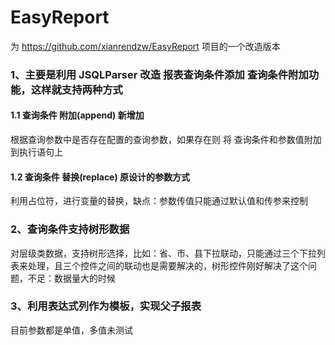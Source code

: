 EasyReport
==========

为 https://github.com/xianrendzw/EasyReport 项目的一个改造版本

### 1、主要是利用 JSQLParser 改造 报表查询条件添加 查询条件附加功能，这样就支持两种方式
#### 1.1 查询条件 附加(append) 新增加
根据查询参数中是否存在配置的查询参数，如果存在则 将 查询条件和参数值附加到执行语句上
#### 1.2 查询条件 替换(replace) 原设计的参数方式
 利用占位符，进行变量的替换，缺点：参数传值只能通过默认值和传参来控制
### 2、查询条件支持树形数据
对层级类数据，支持树形选择，比如：省、市、县下拉联动，只能通过三个下拉列表来处理，且三个控件之间的联动也是需要解决的，树形控件刚好解决了这个问题，不足：数据量大的时候

### 3、利用表达式列作为模板，实现父子报表
目前参数都是单值，多值未测试
